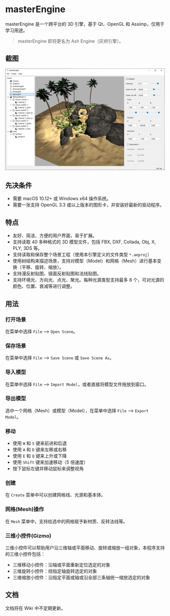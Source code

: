 # masterEngine

masterEngine 是一个跨平台的 3D 引擎，基于 Qt、OpenGL 和 Assimp，仅用于学习用途。

> masterEngine 即将更名为 Ash Engine（灰烬引擎）。

## 截图

![](screenshots/screenshot0.jpg)

## 先决条件

* 需要 macOS 10.12+ 或 Windows x64 操作系统。
* 需要一张支持 OpenGL 3.3 或以上版本的图形卡，并安装好最新的驱动程序。

## 特点

* 友好、简洁、方便的用户界面，易于扩展。
* 支持读取 40 多种格式的 3D 模型文件，包括 FBX, DXF, Collada, Obj, X, PLY, 3DS 等。
* 支持读取和保存整个场景工程（使用本引擎定义的文件类型 `*.aeproj`）
* 使用树结构来描述场景，支持对模型（Model）和网格（Mesh）进行基本变换（平移、旋转、缩放）。
* 支持漫反射贴图、镜面反射贴图和法线贴图。
* 支持环境光、方向光、点光、聚光。每种光源类型支持最多 8 个，可对光源的颜色、位置、衰减等进行调整。

## 用法

### 打开场景

在菜单中选择 `File` --> `Open Scene`。

### 保存场景

在菜单中选择 `File` --> `Save Scene` 或 `Save Scene As`。

### 导入模型

在菜单中选择 `File` --> `Import Model`，或者直接将模型文件拖放到窗口。

### 导出模型

选中一个网格（Mesh）或模型（Model），在菜单中选择 `File` --> `Export Model`。

### 移动

* 使用 `W` 和 `S` 键来前进和后退
* 使用 `A` 和 `D` 键来左移或右移
* 使用 `E` 和 `Q` 键来上升或下降
* 使用 `Shift` 键来加速移动（5 倍速度）
* 按下鼠标左键并移动鼠标来调整视角

### 创建

在 `Create` 菜单中可以创建网格线、光源和基本体。

### 网格(Mesh)操作

在 `Mesh` 菜单中，支持给选中的网格赋予新材质、反转法线等。

### 三维小控件(Gizmo)

三维小控件可以帮助用户沿三维轴或平面移动、旋转或缩放一组对象，本程序支持的三维小控件包括：

* 三维移动小控件：沿轴或平面重新定位选定的对象
* 三维旋转小控件：绕指定轴旋转选定的对象
* 三维缩放小控件：沿指定平面或轴或沿全部三条轴统一缩放选定的对象

## 文档

文档将在 Wiki 中不定期更新。